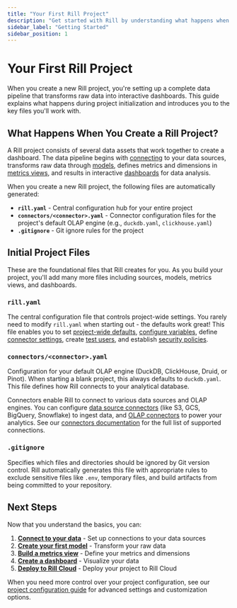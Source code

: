 ```yaml
---
title: "Your First Rill Project"
description: "Get started with Rill by understanding what happens when you create a project"
sidebar_label: "Getting Started"
sidebar_position: 1
---
```


# Your First Rill Project

When you create a new Rill project, you're setting up a complete data pipeline that transforms raw data into interactive dashboards. This guide explains what happens during project initialization and introduces you to the key files you'll work with.

## What Happens When You Create a Rill Project?

A Rill project consists of several data assets that work together to create a dashboard. The data pipeline begins with [connecting](/build/connectors) to your data sources, transforms raw data through [models](/build/models), defines metrics and dimensions in [metrics views](/build/metrics-view), and results in interactive [dashboards](/build/dashboards) for data analysis.

When you create a new Rill project, the following files are automatically generated:

- **`rill.yaml`** - Central configuration hub for your entire project
- **`connectors/<connector>.yaml`** - Connector configuration files for the project's default OLAP engine (e.g., `duckdb.yaml`, `clickhouse.yaml`)
- **`.gitignore`** - Git ignore rules for the project

## Initial Project Files

These are the foundational files that Rill creates for you. As you build your project, you'll add many more files including sources, models, metrics views, and dashboards.

### `rill.yaml`
The central configuration file that controls project-wide settings. You rarely need to modify `rill.yaml` when starting out - the defaults work great! This file enables you to set [project-wide defaults](/build/project-configuration#model-defaults), [configure variables](/build/project-configuration#variable-management), define [connector settings](/build/project-configuration#olap-connector), create [test users](/build/project-configuration#testing-security), and establish [security policies](/build/project-configuration#metrics-views-security-policy).

### `connectors/<connector>.yaml`
Configuration for your default OLAP engine (DuckDB, ClickHouse, Druid, or Pinot). When starting a blank project, this always defaults to `duckdb.yaml`. This file defines how Rill connects to your analytical database.

Connectors enable Rill to connect to various data sources and OLAP engines. You can configure [data source connectors](/build/connectors/data-source) (like S3, GCS, BigQuery, Snowflake) to ingest data, and [OLAP connectors](/build/connectors/olap) to power your analytics. See our [connectors documentation](/build/connectors) for the full list of supported connections.


### `.gitignore`
Specifies which files and directories should be ignored by Git version control. Rill automatically generates this file with appropriate rules to exclude sensitive files like `.env`, temporary files, and build artifacts from being committed to your repository.

## Next Steps

Now that you understand the basics, you can:
1. **[Connect to your data](/build/connectors)** - Set up connections to your data sources
1. **[Create your first model](/build/models)** - Transform your raw data
2. **[Build a metrics view](/build/metrics-view)** - Define your metrics and dimensions
3. **[Create a dashboard](/build/dashboards)** - Visualize your data
4. **[Deploy to Rill Cloud](/deploy)** - Deploy your project to Rill Cloud

When you need more control over your project configuration, see our [project configuration guide](/build/project-configuration) for advanced settings and customization options.
